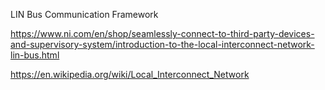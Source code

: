 LIN Bus Communication Framework


https://www.ni.com/en/shop/seamlessly-connect-to-third-party-devices-and-supervisory-system/introduction-to-the-local-interconnect-network-lin-bus.html

https://en.wikipedia.org/wiki/Local_Interconnect_Network